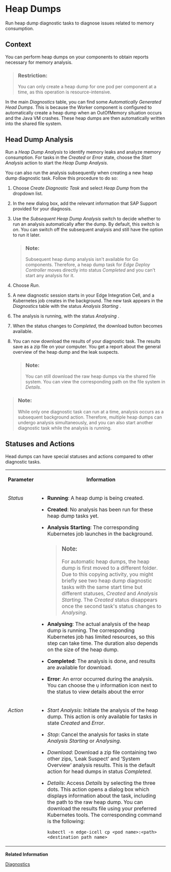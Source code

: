 <!-- loio5ce5ce5a3f4a458c9d0e1e3a1bc1f2a6 -->

<link rel="stylesheet" type="text/css" href="css/sap-icons.css"/>

# Heap Dumps

Run heap dump diagnostic tasks to diagnose issues related to memory consumption.



<a name="loio5ce5ce5a3f4a458c9d0e1e3a1bc1f2a6__section_izb_rzb_m2c"/>

## Context

You can perform heap dumps on your components to obtain reports necessary for memory analysis.

> ### Restriction:  
> You can only create a heap dump for one pod per component at a time, as this operation is resource-intensive.

In the main *Diagnostics* table, you can find some *Automatically Generated Head Dumps*. This is because the Worker component is configured to automatically create a heap dump when an OutOfMemory situation occurs and the Java VM crashes. These heap dumps are then automatically written into the shared file system.



<a name="loio5ce5ce5a3f4a458c9d0e1e3a1bc1f2a6__section_tk5_rzb_m2c"/>

## Head Dump Analysis

Run a *Heap Dump Analysis* to identify memory leaks and analyze memory consumption. For tasks in the *Created* or *Error* state, choose the *Start Analysis* action to start the *Heap Dump Analysis*.

You can also run the analysis subsequently when creating a new heap dump diagnostic task. Follow this procedure to do so:

1.  Choose *Create Diagnostic Task* and select *Heap Dump* from the dropdown list.
2.  In the new dialog box, add the relevant information that SAP Support provided for your diagnosis.
3.  Use the *Subsequent Heap Dump Analysis* switch to decide whether to run an analysis automatically after the dump. By default, this switch is *on*. You can switch off the subsequent analysis and still have the option to run it later.

    > ### Note:  
    > Subsequent heap dump analysis isn't available for Go components. Therefore, a heap dump task for *Edge Deploy Controller* moves directly into status *Completed* and you can't start any analysis for it.

4.  Choose *Run*.
5.  A new diagnostic session starts in your Edge Integration Cell, and a Kubernetes job creates in the background. The new task appears in the *Diagnostics* table with the status *Analysis Starting* .
6.  The analysis is running, with the status *Analysing* .
7.  When the status changes to *Completed*, the download button becomes available.
8.  You can now download the results of your diagnostic task. The results save as a zip file on your computer. You get a report about the general overview of the heap dump and the leak suspects.

    > ### Note:  
    > You can still download the raw heap dumps via the shared file system. You can view the corresponding path on the file system in *Details*.


> ### Note:  
> While only one diagnostic task can run at a time, analysis occurs as a subsequent background action. Therefore, multiple heap dumps can undergo analysis simultaneously, and you can also start another diagnostic task while the analysis is running.



<a name="loio5ce5ce5a3f4a458c9d0e1e3a1bc1f2a6__section_ajp_z33_m2c"/>

## Statuses and Actions

Head dumps can have special statuses and actions compared to other diagnostic tasks.


<table>
<tr>
<th valign="top">

Parameter

</th>
<th valign="top">

Information

</th>
</tr>
<tr>
<td valign="top">

*Status*

</td>
<td valign="top">

-   **Running**: A heap dump is being created.
-   **Created**: No analysis has been run for these heap dump tasks yet.
-   **Analysis Starting**: The corresponding Kubernetes job launches in the background.

    > ### Note:  
    > For automatic heap dumps, the heap dump is first moved to a different folder. Due to this copying activity, you might briefly see two heap dump diagnostic tasks with the same start time but different statuses, *Created* and *Analysis Starting*. The *Created* status disappears once the second task's status changes to *Analysing*.

-   **Analysing**: The actual analysis of the heap dump is running. The corresponding Kubernetes job has limited resources, so this step can take time. The duration also depends on the size of the heap dump.
-   **Completed**: The analysis is done, and results are available for download.
-   **Error**: An error occurred during the analysis. You can choose the <span class="SAP-icons-V5"></span> information icon next to the status to view details about the error



</td>
</tr>
<tr>
<td valign="top">

*Action*

</td>
<td valign="top">

-   *Start Analysis*: Initiate the analysis of the heap dump. This action is only available for tasks in state *Created* and *Error*.

-   *Stop*: Cancel the analysis for tasks in state *Analysis Starting* or *Analysing*.

-   *Download*: Download a zip file containing two other zips, ‘Leak Suspect’ and ‘System Overview’ analysis results. This is the default action for head dumps in status *Completed*.
-   *Details*: Access *Details* by selecting the three dots. This action opens a dialog box which displays information about the task, including the path to the raw heap dump. You can download the results file using your preferred Kubernetes tools. The corresponding command is the following:

    `kubectl -n edge-icell cp <pod name>:<path> <destination path name>`




</td>
</tr>
</table>

**Related Information**  


[Diagnostics](diagnostics-80f3050.md "Run diagnostic tasks and collect the necessary information for troubleshooting your Edge Integration Cell.")

